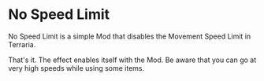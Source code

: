 # No Speed Limit
No Speed Limit is a simple Mod that disables the Movement Speed Limit in Terraria.

That's it.
The effect enables itself with the Mod.
Be aware that you can go at very high speeds while using some items.
